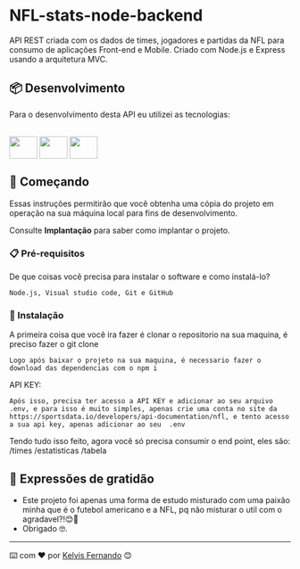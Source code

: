 # NFL-stats-node-backend

API REST criada com os dados de times, jogadores e partidas da NFL para consumo de aplicações Front-end e Mobile. Criado com Node.js e Express usando a arquitetura MVC.

## 📦 Desenvolvimento

Para o desenvolvimento desta API eu utilizei as tecnologias:
<div style="display: inline_block"><br>
  <img src="https://cdn.jsdelivr.net/gh/devicons/devicon/icons/nodejs/nodejs-original.svg" height="40" width="50" align="center"/>
  <img src="https://cdn.jsdelivr.net/gh/devicons/devicon/icons/express/express-original-wordmark.svg" height="40" width="50" align="center"/>
  <img src="https://cdn.jsdelivr.net/gh/devicons/devicon/icons/postgresql/postgresql-original.svg" height="40" width="50" align="center"/>
</div>

## 🚀 Começando

Essas instruções permitirão que você obtenha uma cópia do projeto em operação na sua máquina local para fins de desenvolvimento.

Consulte **Implantação** para saber como implantar o projeto.

### 📋 Pré-requisitos

De que coisas você precisa para instalar o software e como instalá-lo?

```
Node.js, Visual studio code, Git e GitHub 
```

### 🔧 Instalação

A primeira coisa que você ira fazer é clonar o repositorio na sua maquina, é preciso fazer o git clone <link do repositorio>


```
Logo após baixar o projeto na sua maquina, é necessario fazer o download das dependencias com o npm i
```

API KEY:

```
Após isso, precisa ter acesso a API KEY e adicionar ao seu arquivo .env, e para isso é muito simples, apenas crie uma conta no site da https://sportsdata.io/developers/api-documentation/nfl, e tento acesso a sua api key, apenas adicionar ao seu  .env
```

Tendo tudo isso feito, agora você só precisa consumir o end point, eles são:
/times
/estatisticas
/tabela

## 🎁 Expressões de gratidão

* Este projeto foi apenas uma forma de estudo misturado com uma paixão minha que é o futebol americano e a NFL, pq não misturar  o util com o agradavel?!😊📢
* Obrigado 🤓.

---
⌨️ com ❤️ por [Kelvis Fernando](https://github.com/Kelvis-fernando/) 😊
